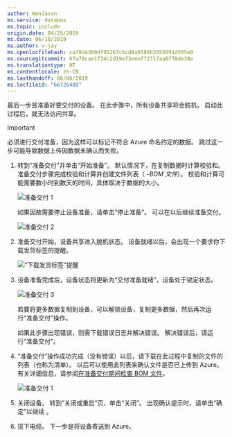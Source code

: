 ```yaml
---
author: WenJason
ms.service: databox
ms.topic: include
origin.date: 04/25/2019
ms.date: 06/10/2019
ms.author: v-jay
ms.openlocfilehash: ca78da360df95267cbcd8a6586b3555091d505e0
ms.sourcegitcommit: 67a78cae1f34c2d19ef3eeeff2717aa0f78de38e
ms.translationtype: HT
ms.contentlocale: zh-CN
ms.lasthandoff: 06/06/2019
ms.locfileid: "66726489"
---
```

最后一步是准备好要交付的设备。 在此步骤中，所有设备共享将会脱机。 启动此过程后，就无法访问共享。

> [!IMPORTANT]
> 必须进行交付准备，因为这样可以标记不符合 Azure 命名约定的数据。 跳过这一步可能导致数据上传因数据未确认而失败。

1. 转到“准备交付”并单击“开始准备”。   默认情况下，在复制数据时计算校验和。 准备交付步骤完成校验和计算并创建文件列表（ *-BOM 文件*）。 校验和计算可能需要数小时到数天的时间，具体取决于数据的大小。 
   
    ![准备交付 1](media/data-box-prepare-to-ship/prepare-to-ship1.png)

    如果因故需要停止设备准备，请单击“停止准备”。  可以在以后继续准备交付。
        
    ![准备交付 2](media/data-box-prepare-to-ship/prepare-to-ship2.png)
    
2. 准备交付开始，设备共享进入脱机状态。 设备就绪以后，会出现一个要求你下载发货标签的提醒。

    ![“下载发货标签”提醒](media/data-box-prepare-to-ship/download-shipping-label-reminder.png)

3. 设备准备完成后，设备状态将更新为“交付准备就绪”，设备处于锁定状态。 
        
    ![准备交付 3](media/data-box-prepare-to-ship/prepare-to-ship3.png)

    若要将更多数据复制到设备，可以解锁设备，复制更多数据，然后再次运行“准备交付”操作。

    如果此步骤出现错误，则需下载错误日志并解决错误。 解决错误后，请运行“准备交付”。 

4. “准备交付”操作成功完成（没有错误）以后，请下载在此过程中复制的文件的列表（也称为清单）。 以后可以使用此列表来确认文件是否已上传到 Azure。 有关详细信息，请参阅[在准备交付期间检查 BOM 文件](../articles/databox/data-box-logs.md#inspect-bom-during-prepare-to-ship)。
        
    ![准备交付 1](media/data-box-prepare-to-ship/prepare-to-ship4.png)

5. 关闭设备。 转到“关闭或重启”页，单击“关闭”。   出现确认提示时，请单击“确定”以继续  。

6. 拔下电缆。 下一步是将设备寄送到 Azure。
